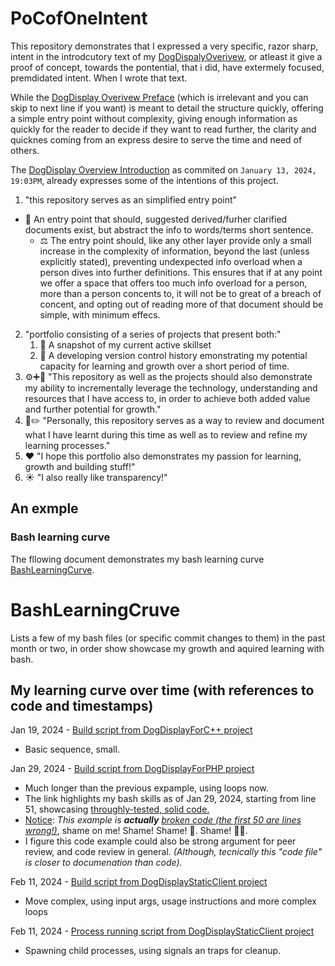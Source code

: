 # PoCofOneIntent

This repository demonstrates that I expressed a very specific, razor sharp, intent in the introdcutory text of my [DogDispalyOverivew](https://github.com/mittons/DogDisplayOverview?tab=readme-ov-file#introduction), 
or atleast it give a proof of concept, towards the pontential, that i did, have extermely focused, premdidated intent. When I wrote that text.

While the [DogDisplay Overivew Preface](https://github.com/mittons/DogDisplayOverview?tab=readme-ov-file#welcome-to-the-dogdisplayoverview-repository) (which is irrelevant and you can skip to next line if you want) is meant to detail the structure quickly, offering a simple entry point without complexity, giving enough information as quickly for the reader to decide if they want to read further, the clarity and quicknes coming from an express desire to serve the time and need of others.

The [DogDisplay Overview Introduction](https://github.com/mittons/DogDisplayOverview/blob/ae18681446f5a7f31ec3bf0a8b235fa4d3c731bb/README.md#introduction) as commited on `January 13, 2024, 19:03PM`, already expresses some of the intentions of this project.

1.  "this repository serves as an simplified entry point"
  - 🚪 An entry point that should, suggested derived/furher clarified documents exist, but abstract the info to words/terms short sentence.
    - ⚖️ The entry point should, like any other layer provide only a small increase in the complexity of information, beyond the last (unless explicitly stated), preventing undexpected info overload when a person dives into further definitions. This ensures that if at any point we offer a space that offers too much info overload for a person, more than a person concents to, it will not be to great of a breach of concent, and opting out of reading more of that document should be simple, with minimum effecs.
2. "portfolio consisting of a series of projects that present both:"
    1. 🎯 A snapshot of my current active skillset
    2. 🔁 A developing version control history emonstrating my potential capacity for learning and growth over a short period of time.
3. ⚙️➕🌱 "This repository as well as the projects should also demonstrate my ability to incrementally leverage the technology, understanding and resources that I have access to, in order to achieve both added value and further potential for growth."
4. 📖✏️ "Personally, this repository serves as a way to review and document what I have learnt during this time as well as to review and refine my learning processes."
5. ❤️ "I hope this portfolio also demonstrates my passion for learning, growth and building stuff!"
6. ☀️ "I also really like transparency!"



## An exmple

### Bash learning curve
The fllowing document demonstrates my bash learning curve [BashLearningCurve](https://github.com/mittons/BashLearningCruve/README.md).



# BashLearningCruve

Lists a few of my bash files (or specific commit changes to them) in the past month or two, in order show showcase my growth and aquired learning with bash.


## My learning curve over time (with references to code and timestamps)

Jan 19, 2024 - [Build script from DogDisplayForC++ project](https://github.com/mittons/DogDisplayForCpp/blob/ac6c71918f26355d47a14db85fbb8d74e8c6c469/build_script.sh)
 - Basic sequence, small.

Jan 29, 2024 - [Build script from DogDisplayForPHP project](https://github.com/mittons/DogDisplayForPhp/blob/master/setup_php/php_setup_script.sh#L50)
  - Much longer than the previous expample, using loops now.
  - The link highlights my bash skills as of Jan 29, 2024, starting from line 51, showcasing [throughly-tested, solid code.](## "Through a hellish experience, debugging my initial approach, figuring out how to build PHP from source over 2 days of hardcore coding.")
  - <ins>Notice</ins>: *This example is* ***actually*** [*broken code (the first 50 are lines wrong!)*](## "In fact the first 50 lines, are not bash script, but the github actions script.. honest im not sure which way I translated it. I definitely made this script in bash first (it was a special hell over 2 days learning to build php from source in a fresh ubunut environment), but the bash code in this file might actually be translation of a GH actions script, that was translated from the original bash code. Anyway. 50 lines of bad code. Bad."), shame on me! Shame! Shame! 🔔. Shame! 🔔🔔.
  - I figure this code example could also be strong argument for peer review, and code review in general. *(Although, tecnically this "code file" is closer to documenation than code).*

Feb 11, 2024 - [Build script from DogDisplayStaticClient project](https://github.com/mittons/DogDisplayStaticClient/blob/main/deployment_scripts/build_e2e_tests.sh)
 - Move complex, using input args, usage instructions and more complex loops

Feb 11, 2024 - [Process running script from DogDisplayStaticClient project](https://github.com/mittons/DogDisplayStaticClient/blob/main/dev_scripts/run_test_helper_services.sh)
 - Spawning child processes, using signals an traps for cleanup.
